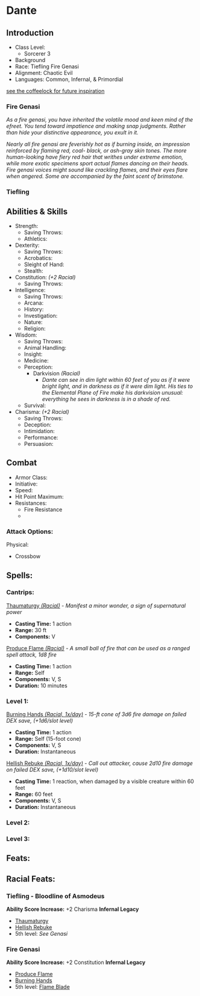 Dante
========

## Introduction
- Class Level:
  - Sorcerer 3
- Background
- Race: Tiefling Fire Genasi
- Alignment: Chaotic Evil
- Languages: Common, Infernal, & Primordial

[see the coffeelock for future inspiration](https://www.dandwiki.com/wiki/CoffeeLock_(5e_Optimized_Character_Build))

### Fire Genasi
_As a fire genasi, you have inherited the volatile mood and keen mind of the efreet. You tend toward impatience and making snap judgments. Rather than hide your distinctive appearance, you exult in it._

_Nearly all fire genasi are feverishly hot as if burning inside, an impression reinforced by flaming red, coal- black, or ash-gray skin tones. The more human-looking have fiery red hair that writhes under extreme emotion, while more exotic specimens sport actual flames dancing on their heads. Fire genasi voices might sound like crackling flames, and their eyes flare when angered. Some are accompanied by the faint scent of brimstone._

### Tiefling


## Abilities & Skills
- Strength:
  - Saving Throws:
  - Athletics:
- Dexterity:
  - Saving Throws:
  - Acrobatics:
  - Sleight of Hand:
  - Stealth:
- Constitution: _(+2 Racial)_
  - Saving Throws:
- Intelligence:
  - Saving Throws:
  - Arcana:
  - History:
  - Investigation:
  - Nature:
  - Religion:
- Wisdom:
  - Saving Throws:
  - Animal Handling:
  - Insight:
  - Medicine:
  - Perception:
    - Darkvision _(Racial)_ 
      - _Dante can see in dim light within 60 feet of you as if it were bright light, and in darkness as if it were dim light.  His ties to the Elemental Plane of Fire make his darkvision unusual: everything he sees in darkness is in a shade of red._
  - Survival:
- Charisma: _(+2 Racial)_
  - Saving Throws:
  - Deception:
  - Intimidation:
  - Performance:
  - Persuasion:


## Combat
- Armor Class:
- Initiative:
- Speed:
- Hit Point Maximum:
- Resistances:
  - Fire Resistance
  - 

### Attack Options:
Physical:
- Crossbow

## Spells:

### Cantrips:
[Thaumaturgy _(Racial)_](http://dnd5e.wikidot.com/spell:thaumaturgy) -
_Manifest a minor wonder, a sign of supernatural power_
- **Casting Time:** 1 action
- **Range:** 30 ft
- **Components:** V

[Produce Flame _(Racial)_](http://dnd5e.wikidot.com/spell:produce-flame) -
_A small ball of fire that can be used as a ranged spell attack, 1d8 fire_
- **Casting Time:** 1 action
- **Range:** Self
- **Components:** V, S
- **Duration:** 10 minutes

### Level 1:
[Burning Hands _(Racial, 1x/day)_](http://dnd5e.wikidot.com/spell:burning-hands) - 
_15-ft cone of 3d6 fire damage on failed DEX save, (+1d6/slot level)_
- **Casting Time:** 1 action
- **Range:** Self (15-foot cone)
- **Components:** V, S
- **Duration:** Instantaneous

[Hellish Rebuke _(Racial, 1x/day)_](http://dnd5e.wikidot.com/spell:hellish-rebuke) -
_Call out attacker, cause 2d10 fire damage on failed DEX save, (+1d10/slot level)_
- **Casting Time:** 1 reaction, when damaged by a visible creature within 60 feet
- **Range:** 60 feet
- **Components:** V, S
- **Duration:** Instantaneous

### Level 2:
### Level 3:

## Feats:

## Racial Feats:
### Tiefling - Bloodline of Asmodeus
**Ability Score Increase:** +2 Charisma
**Infernal Legacy**
- [Thaumaturgy](http://dnd5e.wikidot.com/spell:thaumaturgy)
- [Hellish Rebuke](http://dnd5e.wikidot.com/spell:hellish-rebuke)
- 5th level: _See Genasi_

### Fire Genasi
**Ability Score Increase:** +2 Constitution
**Infernal Legacy**
- [Produce Flame](http://dnd5e.wikidot.com/spell:produce-flame)
- [Burning Hands](http://dnd5e.wikidot.com/spell:burning-hands)
- 5th level: [Flame Blade](http://dnd5e.wikidot.com/spell:flame-blade)

